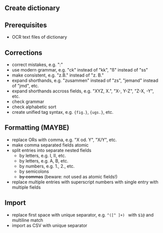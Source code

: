 ## Create dictionary



## Prerequisites

- OCR text files of dictionary



## Corrections

- correct mistakes, e.g. ":"
- use modern grammar, e.g. "ck" instead of "kk", "ß" instead of "ss"
- make consistent, e.g. "z.B." instead of "z. B."
- expand shorthands, e.g. "zusammen" instead of "zs", "jemand" instead of "jmd", etc.
- expand shorthands accross fields, e.g. "XYZ, X.", "X-, Y-Z", "Z-X, -Y", etc.
- check grammar
- check alphabetic sort
- create unified tag syntax, e.g. `{fig.}`, `{ugs.}`, etc.



## Formatting (MAYBE)

- replace ORs with comma, e.g. "X od. Y", "X/Y", etc.
- make comma separated fields atomic
- split entries into separate nested fields
  - by letters, e.g. I, II, etc.
  - by letters, e.g. A, B, etc.
  - by numbers, e.g. 1., 2., etc.
  - by semicolons
  - ~~by commas~~ (beware: not used as atomic fields!)
- replace multiple entries with superscript numbers with single entry with multiple fields



## Import

- replace first space with unique separator, e.g. `^([^ ]+) ` with `$1@` and multiline match
- import as CSV with unique separator